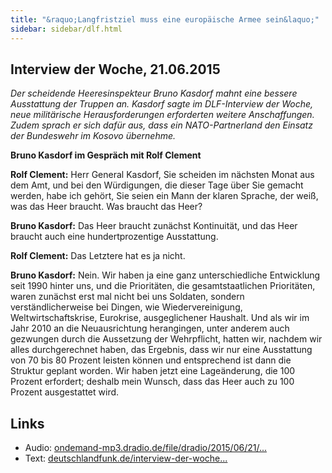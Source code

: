 ```yaml
---
title: "&raquo;Langfristziel muss eine europäische Armee sein&laquo;"
sidebar: sidebar/dlf.html
---
```


## Interview der Woche, 21.06.2015

*Der scheidende Heeresinspekteur Bruno Kasdorf mahnt eine bessere Ausstattung
der Truppen an. Kasdorf sagte im DLF-Interview der Woche, neue militärische
Herausforderungen erforderten weitere Anschaffungen. Zudem sprach er sich dafür
aus, dass ein NATO-Partnerland den Einsatz der Bundeswehr im Kosovo übernehme.*

**Bruno Kasdorf im Gespräch mit Rolf Clement**


**Rolf Clement:** <span data-cue="0.09" data-len="0.16">Herr</span> <span data-cue="0.25" data-len="0.33">General</span> <span data-cue="0.86" data-len="0.03">Kasdorf</span>, <span data-cue="0.89" data-len="0.19">Sie</span> <span data-cue="1.08" data-len="0.39">scheiden</span> <span data-cue="1.47" data-len="0.12">im</span> <span data-cue="1.59" data-len="0.35">nächsten</span> <span data-cue="1.94" data-len="0.33">Monat</span> <span data-cue="2.27" data-len="0.2">aus</span> <span data-cue="2.47" data-len="0.13">dem</span> <span data-cue="2.6" data-len="0.31">Amt</span>,
<span data-cue="2.91" data-len="0.16">und</span> <span data-cue="3.07" data-len="0.08">bei</span> <span data-cue="3.15" data-len="0.24">den</span> <span data-cue="3.39" data-len="0.63">Würdigungen</span>, <span data-cue="4.02" data-len="0.12">die</span> <span data-cue="4.14" data-len="0.29">dieser</span> <span data-cue="4.43" data-len="0.4">Tage</span> <span data-cue="4.83" data-len="0.21">über</span> <span data-cue="5.04" data-len="0.14">Sie</span> <span data-cue="5.18" data-len="0.39">gemacht</span> <span data-cue="5.57" data-len="0.37">werden</span>, <span data-cue="6.49" data-len="0.21">habe</span> <span data-cue="6.7" data-len="0.14">ich</span>
<span data-cue="6.84" data-len="0.38">gehört</span>, <span data-cue="7.22" data-len="0.12">Sie</span> <span data-cue="7.34" data-len="0.3">seien</span> <span data-cue="7.64" data-len="0.16">ein</span> <span data-cue="7.8" data-len="0.24">Mann</span> <span data-cue="8.04" data-len="0.15">der</span> <span data-cue="8.19" data-len="0.49">klaren</span> <span data-cue="8.68" data-len="0.54">Sprache</span>, <span data-cue="9.22" data-len="0.15">der</span> <span data-cue="9.57" data-len="0.03">weiß</span>, <span data-cue="9.75" data-len="0.21">was</span> <span data-cue="9.99" data-len="0.17">das</span> <span data-cue="10.16" data-len="0.2">Heer</span> <span data-cue="10.36" data-len="0.42">braucht</span>.
<span data-cue="10.83" data-len="0.03">Was</span> <span data-cue="10.94" data-len="0.26">braucht</span> <span data-cue="11.2" data-len="0.14">das</span> <span data-cue="11.34" data-len="0.23">Heer</span>?

**Bruno Kasdorf:** <span data-cue="12.27" data-len="0.03">Das</span> <span data-cue="12.37" data-len="0.14">Heer</span> <span data-cue="12.51" data-len="0.29">braucht</span> <span data-cue="12.8" data-len="0.37">zunächst</span> <span data-cue="13.17" data-len="0.92">Kontinuität</span>, <span data-cue="14.41" data-len="0.14">und</span> <span data-cue="14.55" data-len="0.14">das</span> <span data-cue="14.69" data-len="0.28">Heer</span> <span data-cue="15.15" data-len="0.32">braucht</span> <span data-cue="15.47" data-len="0.18">auch</span>
<span data-cue="15.65" data-len="0.19">eine</span> <span data-cue="15.84" data-len="0.95">hundertprozentige</span> <span data-cue="16.92" data-len="0.54">Ausstattung</span>.

**Rolf Clement:** <span data-cue="17.76" data-len="0.03">Das</span> <span data-cue="17.91" data-len="0.32">Letztere</span> <span data-cue="18.37" data-len="0.13">hat</span> <span data-cue="18.5" data-len="0.14">es</span> <span data-cue="18.67" data-len="0.16">ja</span> <span data-cue="18.83" data-len="0.21">nicht</span>.

**Bruno Kasdorf:** <span data-cue="19.43" data-len="0.32">Nein</span>. <span data-cue="19.75" data-len="0.03">Wir</span> <span data-cue="19.78" data-len="0.35">haben</span> <span data-cue="20.13" data-len="0.55">ja</span> <span data-cue="20.92" data-len="0.32">eine</span> <span data-cue="21.24" data-len="0.22">ganz</span> <span data-cue="21.46" data-len="0.62">unterschiedliche</span> <span data-cue="22.08" data-len="0.8">Entwicklung</span> <span data-cue="23.06" data-len="0.27">seit</span> <span data-cue="24.81" data-len="0.03">1990</span>
<span data-cue="25.03" data-len="0.29">hinter</span> <span data-cue="25.32" data-len="0.6">uns</span>, <span data-cue="26.05" data-len="0.47">und</span> <span data-cue="26.63" data-len="0.79">die</span> <span data-cue="27.49" data-len="0.79">Prioritäten</span>, <span data-cue="28.28" data-len="0.08">die</span> <span data-cue="28.36" data-len="1.09">gesamtstaatlichen</span> <span data-cue="29.45" data-len="0.76">Prioritäten</span>, <span data-cue="30.21" data-len="0.25">waren</span>
<span data-cue="30.46" data-len="0.33">zunächst</span> <span data-cue="30.79" data-len="0.18">erst</span> <span data-cue="30.97" data-len="0.18">mal</span> <span data-cue="31.35" data-len="0.24">nicht</span> <span data-cue="31.69" data-len="0.34">bei</span> <span data-cue="32.08" data-len="0.24">uns</span> <span data-cue="32.32" data-len="0.65">Soldaten</span>, <span data-cue="32.97" data-len="0.29">sondern</span> <span data-cue="33.26" data-len="1.1">verständlicherweise</span> <span data-cue="34.36" data-len="0.22">bei</span>
<span data-cue="34.58" data-len="0.29">Dingen</span>, <span data-cue="34.87" data-len="0.21">wie</span> <span data-cue="35.27" data-len="1.08">Wiedervereinigung</span>, <span data-cue="36.45" data-len="1.16">Weltwirtschaftskrise</span>, <span data-cue="38.66" data-len="0.14">Eurokrise</span>, <span data-cue="38.88" data-len="0.75">ausgeglichener</span>
<span data-cue="39.63" data-len="0.69">Haushalt</span>. <span data-cue="40.32" data-len="0.03">Und</span> <span data-cue="40.62" data-len="0.26">als</span> <span data-cue="40.88" data-len="0.53">wir</span> <span data-cue="41.58" data-len="0.28">im</span> <span data-cue="41.86" data-len="0.48">Jahr</span> <span data-cue="43.16" data-len="0.28">2010</span> <span data-cue="43.73" data-len="0.25">an</span> <span data-cue="43.98" data-len="0.25">die</span> <span data-cue="44.26" data-len="0.89">Neuausrichtung</span> <span data-cue="45.15" data-len="0.09">herangingen</span>, <span data-cue="45.74" data-len="0.22">unter</span>
<span data-cue="45.96" data-len="0.4">anderem</span> <span data-cue="46.36" data-len="0.43">auch</span> <span data-cue="46.82" data-len="0.58">gezwungen</span> <span data-cue="47.4" data-len="0.2">durch</span> <span data-cue="47.6" data-len="0.14">die</span> <span data-cue="47.74" data-len="0.68">Aussetzung</span> <span data-cue="48.45" data-len="0.46">der</span> <span data-cue="49.04" data-len="0.62">Wehrpflicht</span>, <span data-cue="49.76" data-len="0.29">hatten</span> <span data-cue="50.05" data-len="0.15">wir</span>,
<span data-cue="50.2" data-len="0.31">nachdem</span> <span data-cue="50.51" data-len="0.09">wir</span> <span data-cue="50.6" data-len="0.22">alles</span> <span data-cue="50.82" data-len="0.66">durchgerechnet</span> <span data-cue="51.48" data-len="0.71">haben</span>, <span data-cue="52.27" data-len="0.16">das</span> <span data-cue="52.43" data-len="0.6">Ergebnis</span>, <span data-cue="53.03" data-len="0.2">dass</span> <span data-cue="53.23" data-len="0.57">wir</span> <span data-cue="53.85" data-len="0.44">nur</span> <span data-cue="54.33" data-len="0.34">eine</span>
<span data-cue="54.97" data-len="0.55">Ausstattung</span> <span data-cue="55.52" data-len="0.13">von</span> <span data-cue="55.77" data-len="0.03">70</span> <span data-cue="55.86" data-len="0.14">bis</span> <span data-cue="56.03" data-len="0.03">80</span> <span data-cue="56.53" data-len="0.48">Prozent</span> <span data-cue="57.61" data-len="0.49">leisten</span> <span data-cue="58.1" data-len="0.34">können</span> <span data-cue="58.44" data-len="0.39">und</span> <span data-cue="59.1" data-len="0.51">entsprechend</span> <span data-cue="59.61" data-len="0.16">ist</span> <span data-cue="59.77" data-len="0.13">dann</span> <span data-cue="59.9" data-len="0.11">die</span>
<span data-cue="60.01" data-len="0.39">Struktur</span> <span data-cue="60.4" data-len="0.46">geplant</span> <span data-cue="60.86" data-len="0.42">worden</span>. <span data-cue="61.36" data-len="0.03">Wir</span> <span data-cue="61.39" data-len="0.27">haben</span> <span data-cue="61.66" data-len="0.19">jetzt</span> <span data-cue="61.85" data-len="0.2">eine</span> <span data-cue="62.38" data-len="0.3">Lageänderung</span>, <span data-cue="63.26" data-len="0.5">die</span> <span data-cue="63.8" data-len="0.03">100</span> <span data-cue="64.35" data-len="0.52">Prozent</span>
<span data-cue="65.03" data-len="0.57">erfordert</span>; <span data-cue="66.38" data-len="0.46">deshalb</span> <span data-cue="67.19" data-len="0.34">mein</span> <span data-cue="67.53" data-len="0.59">Wunsch</span>, <span data-cue="68.29" data-len="0.2">dass</span> <span data-cue="68.49" data-len="0.15">das</span> <span data-cue="68.64" data-len="0.16">Heer</span> <span data-cue="68.8" data-len="0.39">auch</span> <span data-cue="69.19" data-len="0.15">zu</span> <span data-cue="69.57" data-len="0.03">100</span> <span data-cue="69.6" data-len="0.36">Prozent</span> <span data-cue="69.96" data-len="0.67">ausgestattet</span>
<span data-cue="70.63" data-len="0.35">wird</span>.



## Links

  * Audio: [ondemand-mp3.dradio.de/file/dradio/2015/06/21/... ](http://ondemand-mp3.dradio.de/file/dradio/2015/06/21/dlf_20150621_1105_1be46d56.mp3)
  * Text: [deutschlandfunk.de/interview-der-woche...](http://www.deutschlandfunk.de/interview-der-woche-langfristziel-muss-eine-europaeische.868.de.html?dram:article_id=323174)
